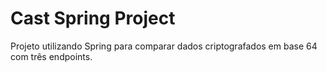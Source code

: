 # Cast Spring Project
Projeto utilizando Spring para comparar dados criptografados em base 64 com três endpoints.



